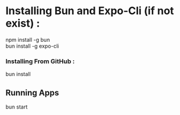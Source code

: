 # Installing Bun and Expo-Cli (if not exist) :

npm install -g bun  
bun install -g expo-cli

### Installing From GitHub :

bun install

## Running Apps

bun start
